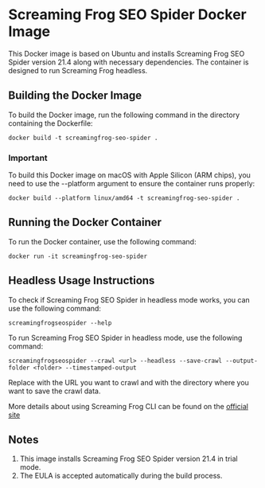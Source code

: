 # Screaming Frog SEO Spider Docker Image
This Docker image is based on Ubuntu and installs Screaming Frog SEO Spider version 21.4 along with necessary dependencies.
The container is designed to run Screaming Frog headless.

## Building the Docker Image
To build the Docker image, run the following command in the directory containing the Dockerfile:

`docker build -t screamingfrog-seo-spider .`

### Important
To build this Docker image on macOS with Apple Silicon (ARM chips), you need to use the --platform argument to ensure the container runs properly:

`docker build --platform linux/amd64 -t screamingfrog-seo-spider .`

## Running the Docker Container
To run the Docker container, use the following command:

`docker run -it screamingfrog-seo-spider`

## Headless Usage Instructions
To check if Screaming Frog SEO Spider in headless mode works, you can use the following command:

`screamingfrogseospider --help`

To run Screaming Frog SEO Spider in headless mode, use the following command:

`screamingfrogseospider --crawl <url> --headless --save-crawl --output-folder <folder> --timestamped-output`

Replace <url> with the URL you want to crawl and <folder> with the directory where you want to save the crawl data.

More details about using Screaming Frog CLI can be found on the [official site](https://www.screamingfrog.co.uk/seo-spider/user-guide/general/#command-line)

## Notes
1. This image installs Screaming Frog SEO Spider version 21.4 in trial mode.
2. The EULA is accepted automatically during the build process.
